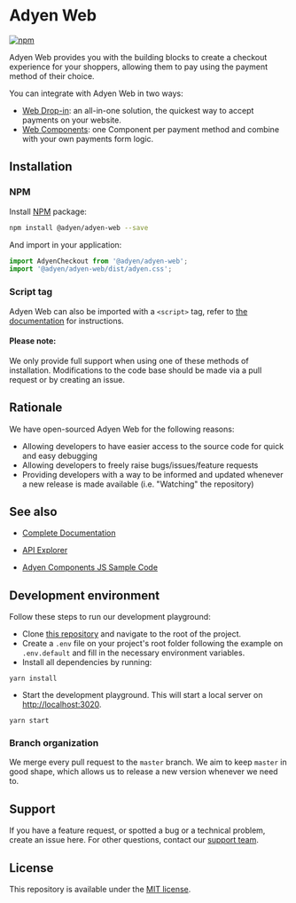 # Adyen Web

[![npm](https://img.shields.io/npm/v/@adyen/adyen-web.svg)](http://npm.im/@adyen/adyen-web)

Adyen Web provides you with the building blocks to create a checkout experience for your shoppers, allowing them to pay using the payment method of their choice.

You can integrate with Adyen Web in two ways:
* [Web Drop-in](https://docs.adyen.com/checkout/drop-in-web/): an all-in-one solution, the quickest way to accept payments on your website.
* [Web Components](https://docs.adyen.com/checkout/components-web/): one Component per payment method and combine with your own payments form logic.



## Installation

### NPM

Install [NPM](https://www.npmjs.com/package/@adyen/adyen-web) package:

```sh
npm install @adyen/adyen-web --save
```

And import in your application:

```js
import AdyenCheckout from '@adyen/adyen-web';
import '@adyen/adyen-web/dist/adyen.css';
```

### Script tag

Adyen Web can also be imported with a `<script>` tag, refer to [the documentation](https://docs.adyen.com/checkout/components-web#step-2-add-components) for instructions.

#### Please note: 
We only provide full support when using one of these methods of installation.
Modifications to the code base should be made via a pull request or by creating an issue.

## Rationale

We have open-sourced Adyen Web for the following reasons:
- Allowing developers to have easier access to the source code for quick and easy debugging
- Allowing developers to freely raise bugs/issues/feature requests
- Providing developers with a way to be informed and updated whenever a new release is made available (i.e. "Watching" the repository)

## See also

-   [Complete Documentation](https://docs.adyen.com/checkout/)

-   [API Explorer](https://docs.adyen.com/api-explorer/)

-   [Adyen Components JS Sample Code](https://github.com/Adyen/adyen-components-js-sample-code)


## Development environment

Follow these steps to run our development playground:

* Clone [this repository](https://github.com/Adyen/adyen-web) and navigate to the root of the project.
* Create a `.env` file on your project's root folder following the example on `.env.default` and fill in the necessary environment variables.
* Install all dependencies by running:
```
yarn install
```

* Start the development playground. This will start a local server on [http://localhost:3020](http://localhost:3020).
```
yarn start
```

### Branch organization

We merge every pull request to the `master` branch. We aim to keep `master` in good shape, which allows us to release a new version whenever we need to.

## Support

If you have a feature request, or spotted a bug or a technical problem, create an issue here. For other questions, contact our [support team](https://support.adyen.com/hc/en-us/requests/new?ticket_form_id=360000705420).

## License

This repository is available under the [MIT license](LICENSE).
